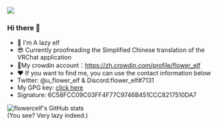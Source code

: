  ![](https://komarev.com/ghpvc/?username=flower-elf)
 
 ### Hi there 👋

- 🌱 I'm A lazy elf
- 😎 Currently proofreading the Simplified Chinese translation of the VRChat application
- 🍻My crowdin account：https://zh.crowdin.com/profile/flower_elf
- ❤️ If you want to find me, you can use the contact information below
- Twitter: @u_flower_elf & Discord:flower_elf#7131
- My GPG key: [click here](https://raincloud.glaorg.top/GPG)
- Signature: 6C58FCC09C03FF4F77C9746B451CCC8217510DA7


![flowercelf's GitHub stats](https://github-readme-stats.vercel.app/api?username=flower-elf&count_private=true&theme=tokyonight)  
(You see? Very lazy indeed.)
